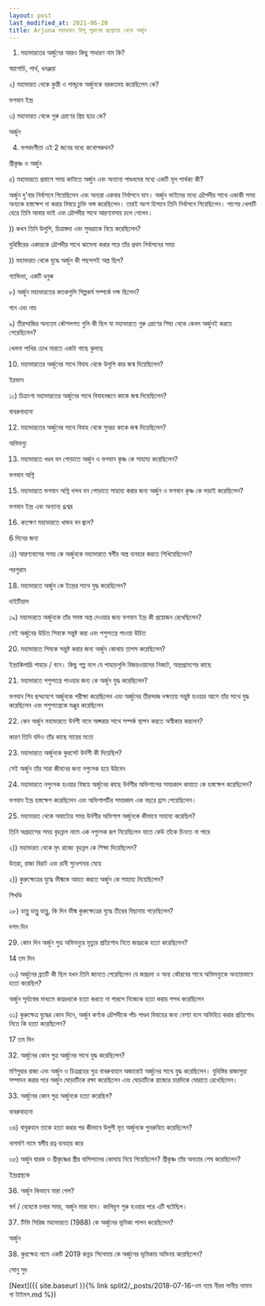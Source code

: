 ```yaml
---
layout: post
last_modified_at: 2021-06-20
title: Arjuna মহাভারত হিন্দু পুরাণের প্রশ্নোত্তর থেকে অর্জুন
---
```


1) মহাভারতের অর্জুনের আরও কিছু সাধারণ নাম কি?

স্বয়াশাচি, পার্থ, ধনঞ্জয়া

২) মহাভারত থেকে কুন্তী ও পান্ডুকে অর্জুনকে বরকতময় করেছিলেন কে?

ভগবান ইন্দ্র

৩) মহাভারত থেকে গুরু দ্রোণের প্রিয় ছাত্র কে?

অর্জুন

4) ভগবদগীতা এই 2 জনের মধ্যে কথোপকথন?

শ্রীকৃষ্ণ ও অর্জুন

৫) মহাভারতে প্রবাসে সময় কাটাতে অর্জুন এবং অন্যান্য পাণ্ডবদের মধ্যে একটি মূল পার্থক্য কী?

অর্জুন দু'বার নির্বাসনে গিয়েছিলেন এবং অন্যরা একবার নির্বাসনে যান। অর্জুন ভাইদের মধ্যে দ্রৌপদীর সাথে একাকী সময় অন্যকে হস্তক্ষেপ না করার বিষয়ে চুক্তি ভঙ্গ করেছিলেন। তারই অংশ হিসাবে তিনি নির্বাসনে গিয়েছিলেন। পাশের খেলাটি হেরে তিনি আবার ভাই এবং দ্রৌপদীর সাথে আরণ্যবসায় চলে গেলেন।

)) কখন তিনি উলুপি, চিত্রাঙ্গদা এবং সুভদ্রাকে বিয়ে করেছিলেন?

যুধিষ্ঠিরের একান্তকে দ্রৌপদীর সাথে ঝামেলা করার পরে তাঁর প্রথম নির্বাসনের সময়

)) মহাভারত থেকে যুদ্ধে অর্জুন কী পছন্দসই অস্ত্র ছিল?

গ্যান্ডিভা, একটি ধনুক

৮) অর্জুন মহাভারতের কতকগুলি শিল্পকর্ম সম্পর্কে দক্ষ ছিলেন?

গান এবং নাচ

৯) তীরন্দাজির অন্যতম কৌশলগত গুলি কী ছিল যা মহাভারতে গুরু দ্রোণের শিষ্য থেকে কেবল অর্জুনই করতে পেরেছিলেন?

খেলনা পাখির চোখ মারতে একটা গাছে ঝুলছে

10) মহাভারতের অর্জুনের সাথে বিবাহ থেকে উলুপি কার জন্ম দিয়েছিলেন?

ইরভান

১১) চিত্রাংগা মহাভারতের অর্জুনের সাথে বিবাহবন্ধনে কাকে জন্ম দিয়েছিলেন?

বাবরুবাহানা

12) মহাভারতের অর্জুনের সাথে বিবাহ থেকে সুভদ্রা কাকে জন্ম দিয়েছিলেন?

অভিমন্যু

13) মহাভারতে খণ্ডব বন পোড়াতে অর্জুন ও ভগবান কৃষ্ণ কে সাহায্য করেছিলেন?

ভগবান অগ্নি

15) মহাভারতে ভগবান অগ্নি খন্দব বন পোড়াতে সাহায্য করার জন্য অর্জুন ও ভগবান কৃষ্ণ কে লড়াই করেছিলেন?

ভগবান ইন্দ্র এবং অন্যান্য sশ্বর

16) কতক্ষণ মহাভারতে খান্ডব বন জ্বলে?

6 দিনের জন্য

১)) আরণ্যবাসের সময় কে অর্জুনকে মহাভারতে স্বর্গীয় অস্ত্র ব্যবহার করতে শিখিয়েছিলেন?

পরশুরাম

18) মহাভারতে অর্জুন কে ইন্দ্রের সাথে যুদ্ধ করেছিলেন?

দাইটিয়াস

১৯) মহাভারতে অর্জুনকে তাঁর সমস্ত অস্ত্র দেওয়ার জন্য ভগবান ইন্দ্র কী প্রয়োজন রেখেছিলেন?

সেই অর্জুনের উচিত শিবকে সন্তুষ্ট করা এবং পশুপতন্ত্র পাওয়া উচিত

20) মহাভারতে শিবকে সন্তুষ্ট করার জন্য অর্জুন কোথায় তাপস করেছিলেন?

ইন্দ্রাকিলাদ্রি পাহাড় / বনে। কিছু গল্প বলে যে পাহাড়গুলি বিজয়ওয়াদের নিকটে, অন্দ্রপ্রদেশের কাছে

21) মহাভারতে পশুপতন্ত্র পাওয়ার জন্য কে অর্জুন যুদ্ধ করেছিলেন?

ভগবান শিব ছদ্মবেশে অর্জুনকে পরীক্ষা করেছিলেন এবং অর্জুনের তীরন্দাজ দক্ষতায় সন্তুষ্ট হওয়ার আগে তাঁর সাথে যুদ্ধ করেছিলেন এবং পশুপতন্ত্রকে মঞ্জুর করেছিলেন

22) কেন অর্জুন মহাভারতে উর্বশী নামে অপ্সরার সাথে সম্পর্ক স্থাপন করতে অস্বীকার করলেন?

কারণ তিনি যদিও তাঁর কাছে মায়ের মতো

23) মহাভারতে অর্জুনকে কুরসেট উর্বশী কী দিয়েছিল?

সেই অর্জুন তাঁর সারা জীবনের জন্য নপুংসক হয়ে উঠবেন

24) মহাভারতে নপুংসক হওয়ার বিষয়ে অর্জুনের কাছে উর্বশীর অভিশাপের সময়কাল কমাতে কে হস্তক্ষেপ করেছিলেন?

ভগবান ইন্দ্র হস্তক্ষেপ করেছিলেন এবং অভিশাপটির সময়কাল এক বছরে হ্রাস পেয়েছিলেন।

25) মহাভারত থেকে অঘাট্যের সময় উর্বশীর অভিশাপ অর্জুনকে কীভাবে সাহায্য করেছিল?

তিনি অগ্রহাসের সময় বৃহন্নাল নামে এক নপুংসক রূপ নিয়েছিলেন যাতে কেউ তাঁকে চিনতে না পারে

২)) মহাভারত থেকে মৃৎ রাজ্যে বৃহন্নল কে শিক্ষা দিয়েছিলেন?

উত্তরা, রাজা বিরাট এবং রানী সুধেশনার মেয়ে

২)) কুরুক্ষেত্রের যুদ্ধে ভীষ্মকে আহত করতে অর্জুন কে সাহায্য নিয়েছিলেন?

শিখণ্ডি

২৮) ডাব্লু ডাব্লু ডাব্লু, কি দিন ভীষ্ম কুরুক্ষেত্রের যুদ্ধে তীরের বিছানায় পড়েছিলেন?

দশম দিন

29) কোন দিন অর্জুন পুত্র অভিমন্যুর মৃত্যুর প্রতিশোধ নিতে জয়দ্রকে হত্যা করেছিলেন?

14 তম দিন

৩০) অর্জুনের ব্রতটি কী ছিল যখন তিনি জানতে পেরেছিলেন যে জয়দ্রদা ও অন্য কৌরবের সাথে অভিমন্যুকে অন্যায়ভাবে হত্যা করেছিল?

অর্জুন সূর্যাস্তের মাধ্যমে জয়দ্রধাকে হত্যা করতে না পারলে নিজেকে হত্যা করার শপথ করেছিলেন

৩১) কুরুক্ষেত্র যুদ্ধের কোন দিনে, অর্জুন কর্ণকে দ্রৌপদীকে পাঁচ পাণ্ডব বিবাহের জন্য বেশ্যা বলে অভিহিত করার প্রতিশোধ নিতে কি হত্যা করেছিলেন?

17 তম দিন


32) অর্জুনের কোন পুত্র অর্জুনের সাথে যুদ্ধ করেছিলেন?

মণিপুরার রাজা এবং অর্জুন ও চিত্রগ্রহের পুত্র বাবরুবাহান অজান্তেই অর্জুনের সাথে যুদ্ধ করেছিলেন। যুধিস্তির রাজাসুয়্য সম্পাদন করার পরে অর্জুন ঘোড়াটিকে রক্ষা করেছিলেন এবং ঘোড়াটিকে রাজ্যের চারদিকে ঘোরাতে রেখেছিলেন।

33) অর্জুনের কোন পুত্র অর্জুনকে হত্যা করেছিল?

বাবরুবাহানা

৩৪) বাবুরুহান তাকে হত্যা করার পর কীভাবে উলুপী মৃত অর্জুনকে পুনরুত্থিত করেছিলেন?

নাগমণি নামে স্বর্গীয় রত্ন ব্যবহার করে

৩৫) অর্জুন দ্বারক ও শ্রীকৃষ্ণের স্ত্রীর বাসিন্দাদের কোথায় নিয়ে গিয়েছিলেন? শ্রীকৃষ্ণ তাঁর অবতার শেষ করেছিলেন?

ইন্দ্রপ্রস্থকে

36) অর্জুন কিভাবে মারা গেল?

স্বর্গ / বেহেস্তে চলার সময়, অর্জুন মারা যান। কালিয়ুগ শুরু হওয়ার পরে এটি ঘটেছিল।

37) টিভি সিরিজ মহাভারতে (1988) কে অর্জুনের ভূমিকা পালন করেছিলেন?

অর্জুন

38) কুরক্ষেত্র নামে একটি 2019 কন্নড় সিনেমায় কে অর্জুনের ভূমিকায় অভিনয় করেছিলেন?

সোনু সুদ


[Next]({{ site.baseurl }}{% link split2/_posts/2018-07-16-ওম ন্যায় নীরব পানীয় নামায গা টাইমস.md %})
